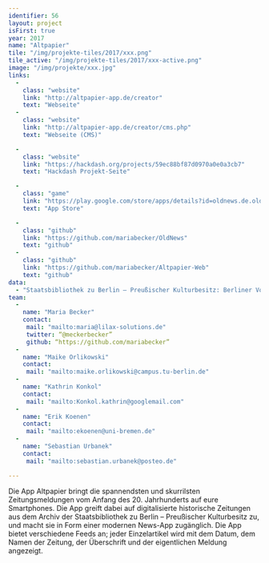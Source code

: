 ```yaml
---
identifier: 56
layout: project
isFirst: true
year: 2017
name: "Altpapier"
tile: "/img/projekte-tiles/2017/xxx.png"
tile_active: "/img/projekte-tiles/2017/xxx-active.png"
image: "/img/projekte/xxx.jpg"
links:
  - 
    class: "website"
    link: "http://altpapier-app.de/creator"
    text: "Webseite"
  - 
    class: "website"
    link: "http://altpapier-app.de/creator/cms.php"
    text: "Webseite (CMS)"

  - 
    class: "website"
    link: "https://hackdash.org/projects/59ec88bf87d0970a0e0a3cb7"
    text: "Hackdash Projekt-Seite"

  - 
    class: "game"
    link: "https://play.google.com/store/apps/details?id=oldnews.de.oldnews"
    text: "App Store"

  -
    class: "github"
    link: "https://github.com/mariabecker/OldNews"
    text: "github"
  -
    class: "github"
    link: "https://github.com/mariabecker/Altpapier-Web"
    text: "github"
data:
  - "Staatsbibliothek zu Berlin – Preußischer Kulturbesitz: Berliner Volks-Zeitung (BVZ)"
team:
  -
    name: "Maria Becker"
    contact:
     mail: "mailto:maria@lilax-solutions.de"
     twitter: “@meckerbecker”
     github: “https://github.com/mariabecker”
  -
    name: "Maike Orlikowski"
    contact:
     mail: "mailto:maike.orlikowski@campus.tu-berlin.de"
  -
    name: "Kathrin Konkol"
    contact:
     mail: "mailto:Konkol.kathrin@googlemail.com"
  -
    name: "Erik Koenen"
    contact:
     mail: "mailto:ekoenen@uni-bremen.de"
  -
    name: "Sebastian Urbanek"
    contact:
     mail: "mailto:sebastian.urbanek@posteo.de"

---
```

Die App Altpapier bringt die spannendsten und skurrilsten Zeitungsmeldungen vom Anfang des 20. Jahrhunderts auf eure Smartphones. Die App greift dabei auf digitalisierte historische Zeitungen aus dem Archiv der Staatsbibliothek zu Berlin – Preußischer Kulturbesitz zu, und macht sie in Form einer modernen News-App zugänglich. Die App bietet verschiedene Feeds an; jeder Einzelartikel wird mit dem Datum, dem Namen der Zeitung, der Überschrift und der eigentlichen Meldung angezeigt. 

